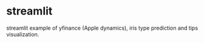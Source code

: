 # streamlit
streamlit example of yfinance (Apple dynamics), iris type prediction and tips visualization.
